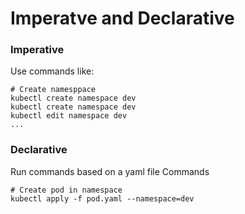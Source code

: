 # Imperatve and Declarative

### Imperative

Use commands like:

```SHELL
# Create namesppace
kubectl create namespace dev
kubectl create namespace dev
kubectl edit namespace dev
...
```

### Declarative

Run commands based on a yaml file
Commands
```SHELL
# Create pod in namespace
kubectl apply -f pod.yaml --namespace=dev
```